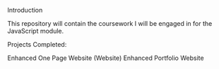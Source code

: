 Introduction

This repository will contain the coursework I will be engaged in for the JavaScript module.

Projects Completed:

Enhanced One Page Website (Website)
Enhanced Portfolio Website
